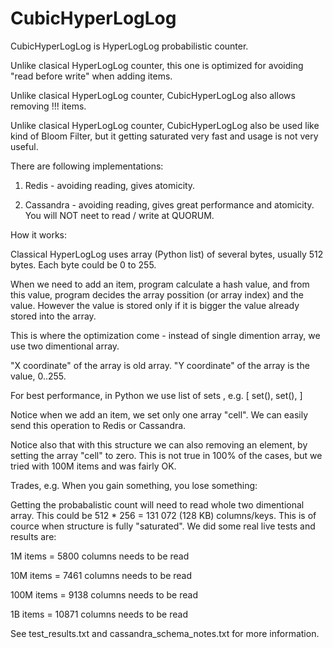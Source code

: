 CubicHyperLogLog
================

CubicHyperLogLog is HyperLogLog probabilistic counter.

Unlike clasical HyperLogLog counter, this one is optimized for avoiding "read before write" when adding items.

Unlike clasical HyperLogLog counter, CubicHyperLogLog also allows removing !!! items.

Unlike clasical HyperLogLog counter, CubicHyperLogLog also be used like kind of Bloom Filter,
but it getting saturated very fast and usage is not very useful.

There are following implementations:

1. Redis - avoiding reading, gives atomicity.

2. Cassandra - avoiding reading, gives great performance and atomicity.
   You will NOT neet to read / write at QUORUM.



How it works:

Classical HyperLogLog uses array (Python list) of several bytes, usually 512 bytes.
Each byte could be 0 to 255.

When we need to add an item, program calculate a hash value, and from this value, 
program decides the array possition (or array index) and the value.
However the value is stored only if it is bigger the value already stored into the array.

This is where the optimization come - instead of single dimention array,
we use two dimentional array.

"X coordinate" of the array is old array.
"Y coordinate" of the array is the value, 0..255.

For best performance, in Python we use list of sets , e.g. [ set(), set(), ]

Notice when we add an item, we set only one array "cell". We can easily send this operation to Redis or Cassandra.

Notice also that with this structure we can also removing an element, by setting the array "cell" to zero.
This is not true in 100% of the cases, but we tried with 100M items and was fairly OK.



Trades, e.g. When you gain something, you lose something:

Getting the probabalistic count will need to read whole two dimentional array.
This could be 512 * 256 = 131 072 (128 KB) columns/keys.
This is of cource when structure is fully "saturated". 
We did some real live tests and results are:

  1M items =  5800 columns needs to be read
              
 10M items =  7461 columns needs to be read
              
100M items =  9138 columns needs to be read

  1B items = 10871 columns needs to be read
      
See test_results.txt and cassandra_schema_notes.txt for more information.



